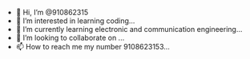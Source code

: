 - 👋 Hi, I’m @910862315
- 👀 I’m interested in learning coding...
- 🌱 I’m currently learning electronic and communication engineering...
- 💞️ I’m looking to collaborate on ...
- 📫 How to reach me  my number 9108623153...

<!---
910862315/910862315 is a ✨ special ✨ repository because its `README.md` (this file) appears on your GitHub profile.
You can click the Preview link to take a look at your changes.
--->
